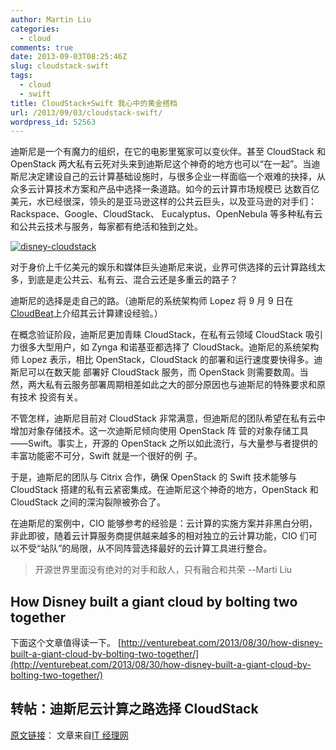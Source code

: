 ```yaml
---
author: Martin Liu
categories:
  - cloud
comments: true
date: 2013-09-03T08:25:46Z
slug: cloudstack-swift
tags:
  - cloud
  - swift
title: CloudStack+Swift 我心中的黄金搭档
url: /2013/09/03/cloudstack-swift/
wordpress_id: 52563
---
```


迪斯尼是一个有魔力的组织，在它的电影里冤家可以变伙伴。甚至 CloudStack 和 OpenStack 两大私有云死对头来到迪斯尼这个神奇的地方也可以“在一起”。当迪斯尼决定建设自己的云计算基础设施时，与很多企业一样面临一个艰难的抉择，从众多云计算技术方案和产品中选择一条道路。如今的云计算市场规模已 达数百亿美元，水已经很深，领头的是亚马逊这样的公共云巨头，以及亚马逊的对手们：Rackspace、Google、CloudStack、 Eucalyptus、OpenNebula 等多种私有云和公共云技术与服务，每家都有绝活和独到之处。<!--more-->

[![disney-cloudstack](http://7bv9gn.com1.z0.glb.clouddn.com/wp-content/uploads/2013/09/disney-cloudstack.png)](http://7bv9gn.com1.z0.glb.clouddn.com/wp-content/uploads/2013/09/disney-cloudstack.png)

对于身价上千亿美元的娱乐和媒体巨头迪斯尼来说，业界可供选择的云计算路线太多，到底是走公共云、私有云、混合云还是多重云的路子？

迪斯尼的选择是走自己的路。（迪斯尼的系统架构师 Lopez 将 9 月 9 日在[CloudBeat](http://cloudbeat2013-intext.eventbrite.com/)上介绍其云计算建设经验。）

在概念验证阶段，迪斯尼更加青睐 CloudStack，在私有云领域 CloudStack 吸引力很多大型用户，如 Zynga 和诺基亚都选择了 CloudStack。迪斯尼的系统架构师 Lopez 表示，相比 OpenStack，CloudStack 的部署和运行速度要快得多。迪斯尼可以在数天能 部署好 CloudStack 服务，而 OpenStack 则需要数周。当然，两大私有云服务部署周期相差如此之大的部分原因也与迪斯尼的特殊要求和原有技术 投资有关。

不管怎样，迪斯尼目前对 CloudStack 非常满意，但迪斯尼的团队希望在私有云中增加对象存储技术。这一次迪斯尼倾向使用 OpenStack 阵 营的对象存储工具——Swift。事实上，开源的 OpenStack 之所以如此流行，与大量参与者提供的丰富功能密不可分，Swift 就是一个很好的例 子。

于是，迪斯尼的团队与 Citrix 合作，确保 OpenStack 的 Swift 技术能够与 CloudStack 搭建的私有云紧密集成。在迪斯尼这个神奇的地方，OpenStack 和 CloudStack 之间的深沟裂隙被弥合了。

在迪斯尼的案例中，CIO 能够参考的经验是：云计算的实施方案并非黑白分明，非此即彼，随着云计算服务商提供越来越多的相对独立的云计算功能，CIO 们可以不受“站队”的局限，从不同阵营选择最好的云计算工具进行整合。

<blockquote>开源世界里面没有绝对的对手和敌人，只有融合和共荣 --Marti Liu</blockquote>

## How Disney built a giant cloud by bolting two together

下面这个文章值得读一下。
[http://venturebeat.com/2013/08/30/how-disney-built-a-giant-cloud-by-bolting-two-together/](http://venturebeat.com/2013/08/30/how-disney-built-a-giant-cloud-by-bolting-two-together/)

## 转帖：迪斯尼云计算之路选择 CloudStack

[原文链接](http://www.ctocio.com/ccnews/13420.html)： 文章来自[IT 经理网](http://www.ctocio.com)

